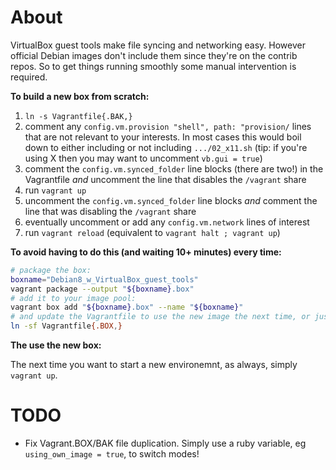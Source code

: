 # About

VirtualBox guest tools make file syncing and networking easy. However official Debian images don't include them since they're on the contrib repos.
So to get things running smoothly some manual intervention is required.

**To build a new box from scratch:**

1. `ln -s Vagrantfile{.BAK,}`
1. comment any `config.vm.provision "shell", path: "provision/` lines that are not relevant to your interests. In most cases this would boil down to either including or not including `.../02_x11.sh` (tip: if you're using X then you may want to uncomment `vb.gui = true`)
1. comment the `config.vm.synced_folder` line blocks (there are two!) in the Vagrantfile *and* uncomment the line that disables the `/vagrant` share
1. run `vagrant up`
1. uncomment the `config.vm.synced_folder` line blocks *and* comment the line that was disabling the `/vagrant` share
1. eventually uncomment or add any `config.vm.network` lines of interest
1. run `vagrant reload` (equivalent to `vagrant halt ; vagrant up`)


**To avoid having to do this (and waiting 10+ minutes) every time:**

```bash
# package the box:
boxname="Debian8_w_VirtualBox_guest_tools"
vagrant package --output "${boxname}.box"
# add it to your image pool:
vagrant box add "${boxname}.box" --name "${boxname}"
# and update the Vagrantfile to use the new image the next time, or just use the existing file:
ln -sf Vagrantfile{.BOX,}
```


**The use the new box:**

The next time you want to start a new environemnt, as always, simply `vagrant up`.


# TODO

- Fix Vagrant.BOX/BAK file duplication. Simply use a ruby variable, eg `using_own_image = true`, to switch modes!

